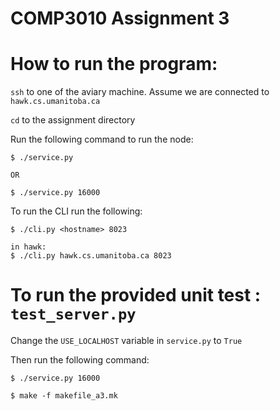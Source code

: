 # COMP3010 Assignment 3

# How to run the program:

`ssh` to one of the aviary machine. Assume we are connected to `hawk.cs.umanitoba.ca`

`cd` to the assignment directory

Run the following command to run the node:

```
$ ./service.py

OR

$ ./service.py 16000
```

To run the CLI run the following:

```
$ ./cli.py <hostname> 8023

in hawk:
$ ./cli.py hawk.cs.umanitoba.ca 8023
```

# To run the provided unit test : `test_server.py`

Change the `USE_LOCALHOST` variable in `service.py` to `True`

Then run the following command:

```
$ ./service.py 16000

$ make -f makefile_a3.mk
```
